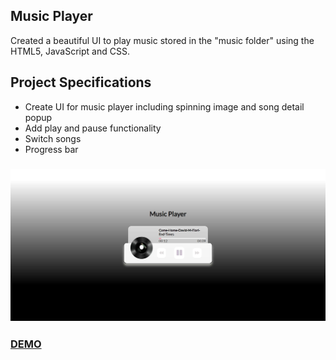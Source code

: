 ## Music Player

Created a beautiful UI to play music stored in the "music folder" using the HTML5, JavaScript and CSS.

## Project Specifications

- Create UI for music player including spinning image and song detail popup
- Add play and pause functionality
- Switch songs
- Progress bar

### ![screenshot](./images/screenshot.JPG)

### [DEMO](https://abhishekbatra1062k.github.io/Music-Player/)
